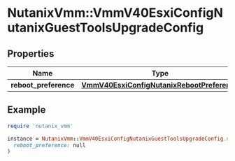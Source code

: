 # NutanixVmm::VmmV40EsxiConfigNutanixGuestToolsUpgradeConfig

## Properties

| Name | Type | Description | Notes |
| ---- | ---- | ----------- | ----- |
| **reboot_preference** | [**VmmV40EsxiConfigNutanixRebootPreference**](VmmV40EsxiConfigNutanixRebootPreference.md) |  | [optional] |

## Example

```ruby
require 'nutanix_vmm'

instance = NutanixVmm::VmmV40EsxiConfigNutanixGuestToolsUpgradeConfig.new(
  reboot_preference: null
)
```

